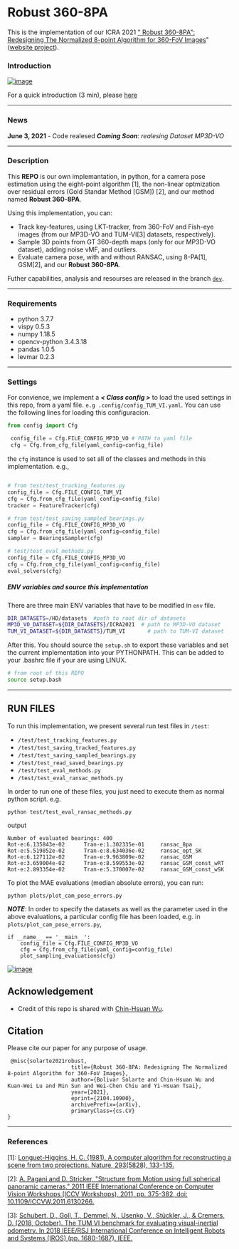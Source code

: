 # Robust 360-8PA

This is the implementation of our ICRA 2021 ["
Robust 360-8PA": Redesigning The Normalized 8-point Algorithm
for 360-FoV Images](https://arxiv.org/abs/2104.10900)" ([website project](https://enriquesolarte.github.io/robust_360_8pa/)).


### Introduction
[![image](https://github.com/EnriqueSolarte/EnriqueSolarte.github.io/blob/main/robust_360_8pa/assets/play_video_12_min.png)](https://drive.google.com/file/d/1BazLvaZllLIf-QY1xb2tbQaJYhtXy2_R/preview)

For a quick introduction (3 min), please [here](https://drive.google.com/file/d/1qSuaWtE9uO62hN8XR8Gxa4KDCfVfeDzt/preview)


---
### News
**June 3, 2021** - Code realesed 
***Coming Soon***: *realesing Dataset MP3D-VO*

---

### Description

This **REPO** is our own implemantation, in python, for a camera pose estimation using the eight-point algorithm [1], the non-linear optmization over residual errors (Gold Standar Method [GSM]) [2], and our method named **Robust 360-8PA**.

Using this implementation, you can:

* Track key-features, using LKT-tracker, from 360-FoV and Fish-eye images (from our MP3D-VO and TUM-VI[3] datasets, respectively). 
* Sample 3D points from GT 360-depth maps (only for our MP3D-VO dataset), adding noise vMF, and outliers.
* Evaluate camera pose, with and without RANSAC, using 8-PA[1], GSM[2], and our **Robust 360-8PA**.

Futher capabilities, analysis and resourses are released in the branch [```dev```](https://github.com/EnriqueSolarte/robust_360_8PA/tree/dev).

---
### Requirements
* python                    3.7.7
* vispy                     0.5.3
* numpy                     1.18.5 
* opencv-python             3.4.3.18
* pandas                    1.0.5 
* levmar                    0.2.3
---
### Settings

For convience, we implement a  ***< Class config >*** to load the used settings in this repo, from a yaml file. ```e.g .config/config_TUM_VI.yaml```. You can use the following lines for loading this configuracion. 

```py
from config import Cfg

 config_file = Cfg.FILE_CONFIG_MP3D_VO # PATH to yaml file
 cfg = Cfg.from_cfg_file(yaml_config=config_file)
```

the ```cfg``` instance is used to set all of the classes and methods in this implementation. e.g., 

```py

# from test/test_tracking_features.py
config_file = Cfg.FILE_CONFIG_TUM_VI    
cfg = Cfg.from_cfg_file(yaml_config=config_file)
tracker = FeatureTracker(cfg)

# from test/test_saving_sampled_bearings.py
config_file = Cfg.FILE_CONFIG_MP3D_VO
cfg = Cfg.from_cfg_file(yaml_config=config_file)
sampler = BearingsSampler(cfg)

# test/test_eval_methods.py
config_file = Cfg.FILE_CONFIG_MP3D_VO
cfg = Cfg.from_cfg_file(yaml_config=config_file)
eval_solvers(cfg)

```

##### ENV variables and source this implementation


There are three main ENV variables that have to be modified in ```env``` file. 

```sh
DIR_DATASETS=/HD/datasets  #path to root dir of datasets
MP3D_VO_DATASET=${DIR_DATASETS}/ICRA2021  # path to MP3D-VO dataset
TUM_VI_DATASET=${DIR_DATASETS}/TUM_VI       # path to TUM-VI dataset
```
After this. You should source the ```setup.sh``` to export these variables and set the current implementation into your PYTHONPATH. This can be added to your .bashrc file if your are using LINUX.

```sh
# from root of this REPO
source setup.bash
```
---
## RUN FILES

To run this implementation, we present several run test files in ```/test```:
* ```/test/test_tracking_features.py```
* ```/test/test_saving_tracked_features.py```
* ```/test/test_saving_sampled_bearings.py```
* ```/test/test_read_saved_bearings.py```
* ```/test/test_eval_methods.py```
* ```/test/test_eval_ransac_methods.py  ```

In order to run one of these files, you just need to execute them as normal python script. e.g.
 ```
 python test/test_eval_ransac_methods.py
 ```

output
```
Number of evaluated bearings: 400
Rot-e:6.135843e-02      Tran-e:1.302335e-01     ransac_8pa
Rot-e:5.519852e-02      Tran-e:8.634036e-02     ransac_opt_SK
Rot-e:6.127112e-02      Tran-e:9.963809e-02     ransac_GSM
Rot-e:3.659004e-02      Tran-e:8.599553e-02     ransac_GSM_const_wRT
Rot-e:2.893354e-02      Tran-e:5.370007e-02     ransac_GSM_const_wSK
```

To plot the MAE evaluations (median absolute errors), you can run:

```
python plots/plot_cam_pose_errors.py
```

***NOTE***: In order to specify the datasets as well as the parameter used in the above evaluations, a particular config file has been loaded, e.g. in  ```plots/plot_cam_pose_errors.py```, 

```
if __name__ == '__main__':
    config_file = Cfg.FILE_CONFIG_MP3D_VO
    cfg = Cfg.from_cfg_file(yaml_config=config_file)
    plot_sampling_evaluations(cfg)
```

[![image](https://github.com/EnriqueSolarte/EnriqueSolarte.github.io/blob/main/robust_360_8pa/assets/demo_v3_2.gif)](https://enriquesolarte.github.io/robust_360_8pa/)


## Acknowledgement
- Credit of this repo is shared with [Chin-Hsuan Wu](https://chinhsuanwu.github.io/).

## Citation
Please cite our paper for any purpose of usage.
```
 @misc{solarte2021robust,
                    title={Robust 360-8PA: Redesigning The Normalized 8-point Algorithm for 360-FoV Images}, 
                    author={Bolivar Solarte and Chin-Hsuan Wu and Kuan-Wei Lu and Min Sun and Wei-Chen Chiu and Yi-Hsuan Tsai},
                    year={2021},
                    eprint={2104.10900},
                    archivePrefix={arXiv},
                    primaryClass={cs.CV}
}
```
---
### References
[1]: [Longuet-Higgins, H. C. (1981). A computer algorithm for reconstructing a scene from two projections. Nature, 293(5828), 133-135.](https://www.nature.com/articles/293133a0)

[2]: [A. Pagani and D. Stricker, "Structure from Motion using full spherical panoramic cameras," 2011 IEEE International Conference on Computer Vision Workshops (ICCV Workshops), 2011, pp. 375-382, doi: 10.1109/ICCVW.2011.6130266.](10.1109/ICCVW.2011.6130266)

[3]: [Schubert, D., Goll, T., Demmel, N., Usenko, V., Stückler, J., & Cremers, D. (2018, October). The TUM VI benchmark for evaluating visual-inertial odometry. In 2018 IEEE/RSJ International Conference on Intelligent Robots and Systems (IROS) (pp. 1680-1687). IEEE.](https://arxiv.org/abs/1804.06120)
